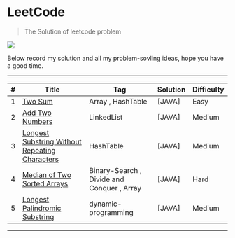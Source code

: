 # LeetCode

> The Solution of leetcode problem

[![](https://camo.githubusercontent.com/34c5f3c2cc4dd9aafcd8d2fe7641f9ed3ca7a3c7/68747470733a2f2f696d672e736869656c64732e696f2f62616467652f6c616e67756167652d4a6176612d79656c6c6f772e737667)](https://developer.apple.com/.md)

  Below record my solution and all my problem-sovling ideas, hope you have a good time.

***
| # | Title | Tag | Solution | Difficulty |
|---| ----- | --- | -------- | ---------- |
|1| [Two Sum](https://leetcode.com/problems/unique-number-of-occurrences/) | Array , HashTable | [JAVA] | Easy |
|2| [Add Two Numbers](https://leetcode.com/problems/unique-number-of-occurrences/) | LinkedList | [JAVA] | Medium |
|3| [Longest Substring Without Repeating Characters](https://leetcode.com/problems/unique-number-of-occurrences/) | HashTable | [JAVA] | Medium |
|4| [Median of Two Sorted Arrays](https://leetcode.com/problems/unique-number-of-occurrences/) | Binary-Search , Divide and Conquer , Array | [JAVA] | Hard |
|5| [Longest Palindromic Substring](https://leetcode.com/problems/unique-number-of-occurrences/) | dynamic-programming | [JAVA] | Medium |
***
